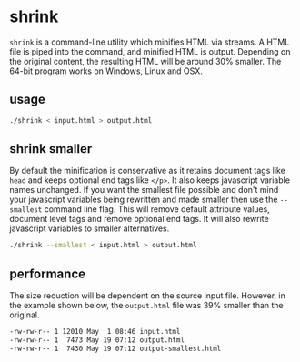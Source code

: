 # shrink

`shrink` is a command-line utility which minifies HTML via streams. A HTML file is piped into the command, and minified HTML is output. Depending on the original content, the resulting HTML will be around 30% smaller. The 64-bit program works on Windows, Linux and OSX.

## usage

``` bash
./shrink < input.html > output.html
```

## shrink smaller

By default the minification is conservative as it retains document tags like `head` and keeps optional end tags like `</p>`. It also keeps javascript variable names unchanged. If you want the smallest file possible and don't mind your javascript variables being rewritten and made smaller then use the `--smallest` command line flag. This will remove default attribute values, document level tags and remove optional end tags. It will also rewrite javascript variables to smaller alternatives.

``` bash
./shrink --smallest < input.html > output.html
```

## performance

The size reduction will be dependent on the source input file. However, in the example shown below, the `output.html` file was 39% smaller than the original.

``` bash
-rw-rw-r-- 1 12010 May  1 08:46 input.html
-rw-rw-r-- 1  7473 May 19 07:12 output.html
-rw-rw-r-- 1  7430 May 19 07:12 output-smallest.html
```
